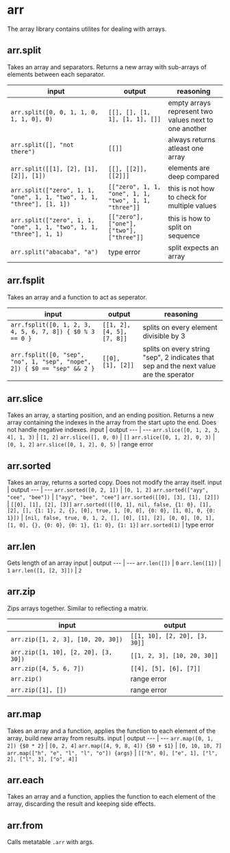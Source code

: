 # arr

The array library contains utilites for dealing with arrays.

## arr.split

Takes an array and separators.
Returns a new array with sub-arrays of elements between each separator.

input | output | reasoning
--- | --- | ---
`arr.split([0, 0, 1, 1, 0, 1, 1, 0], 0)` | `[[], [], [1, 1], [1, 1], []]` | empty arrays represent two values next to one another
`arr.split([], "not there")` | `[[]]` | always returns atleast one array
`arr.split([[1], [2], [1], [2]], [1])` | `[[], [[2]], [[2]]]` | elements are deep compared
`arr.split(["zero", 1, 1, "one", 1, 1, "two", 1, 1, "three"], [1, 1])` | `[["zero", 1, 1, "one", 1, 1, "two", 1, 1, "three"]]` | this is not how to check for multiple values
`arr.split(["zero", 1, 1, "one", 1, 1, "two", 1, 1, "three"], 1, 1)` | `[["zero"], ["one"], ["two"], ["three"]]` | this is how to split on sequence
`arr.split("abacaba", "a")` | type error | split expects an array

## arr.fsplit

Takes an array and a function to act as seperator.

input | output | reasoning
--- | --- | ---
`arr.fsplit([0, 1, 2, 3, 4, 5, 6, 7, 8]) { $0 % 3 == 0 }` | `[[1, 2], [4, 5], [7, 8]]` | splits on every element divisible by 3
`arr.fsplit([0, "sep", "no", 1, "sep", "nope", 2]) { $0 == "sep" && 2 }` | `[[0], [1], [2]]` | splits on every string "sep", 2 indicates that sep and the next value are the sperator

## arr.slice

Takes an array, a starting position, and an ending position. Returns a new array containing the indexes in the array from the start upto the end. Does not handle negative indexes.
input | output
--- | ---
`arr.slice([0, 1, 2, 3, 4], 1, 3)` | `[1, 2]`
`arr.slice([], 0, 0)` | `[]`
`arr.slice([0, 1, 2], 0, 3)` | `[0, 1, 2]`
`arr.slice([0, 1, 2], 0, 5)` | range error

## arr.sorted

Takes an array, returns a sorted copy. Does not modify the array itself.
input | output
--- | ---
`arr.sorted([0, 2, 1])` | `[0, 1, 2]`
`arr.sorted(["ayy", "cee", "bee"])` | `["ayy", "bee", "cee"]`
`arr.sorted([[0], [3], [1], [2]])` | `[[0], [1], [2], [3]]`
`arr.sorted(([[0, 1], nil, false, {1: 0}, [1], [2], [], {1: 1}, 2, {}, [0], true, 1, [0, 0], {0: 0}, [1, 0], 0, {0: 1}])` | `[nil, false, true, 0, 1, 2, [], [0], [1], [2], [0, 0], [0, 1], [1, 0], {}, {0: 0}, {0: 1}, {1: 0}, {1: 1}]`
`arr.sorted(1)` | type error

## arr.len

Gets length of an array
input | output
--- | ---
`arr.len([])` | `0`
`arr.len([1])` | `1`
`arr.len([1, [2, 3]])` | `2`

## arr.zip

Zips arrays together. Similar to reflecting a matrix.

input | output
--- | ---
`arr.zip([1, 2, 3], [10, 20, 30])` | `[[1, 10], [2, 20], [3, 30]]`
`arr.zip([1, 10], [2, 20], [3, 30])` | `[[1, 2, 3], [10, 20, 30]]`
`arr.zip([4, 5, 6, 7])` | `[[4], [5], [6], [7]]`
`arr.zip()` | range error
`arr.zip([1], [])` | range error

## arr.map

Takes an array and a function, applies the function to each element of the array, build new array from results.
input | output
--- | ---
`arr.map([0, 1, 2]) {$0 * 2}` | `[0, 2, 4]`
`arr.map([4, 9, 8, 4]) {$0 + $1}` | `[0, 10, 10, 7]`
`arr.map(["h", "e", "l", "l", "o"]) {args}` | `[["h", 0], ["e", 1], ["l", 2], ["l", 3], ["o", 4]]`

## arr.each
Takes an array and a function, applies the function to each element of the array, discarding the result and keeping side effects.

## arr.from

Calls metatable `.arr` with args.
